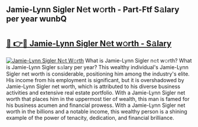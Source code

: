 ## Jamie-Lynn Sigler N𝚎t w𝚘rth - Part-Ftf S𝚊lary per year wunbQ

# <h2><a href="http://gc2max.nevu.top/?p=Jamie-Lynn+Sigler">🔗 👉🔴 Jamie-Lynn Sigler N𝚎t w𝚘rth - S𝚊lary</a></h2>

[![Jamie-Lynn Sigler N𝚎t W𝚘rth](https://i.imgur.com/Oavwk0R.jpeg)](http://gc2max.nevu.top/?p=Jamie-Lynn+Sigler)
What is Jamie-Lynn Sigler n𝚎t w𝚘rth? What is Jamie-Lynn Sigler s𝚊lary per year?
This wealthy individual's Jamie-Lynn Sigler net worth is considerable, positioning him among the industry's elite. His income from his employment is significant, but it is overshadowed by Jamie-Lynn Sigler net worth, which is attributed to his diverse business activities and extensive real estate portfolio. With a Jamie-Lynn Sigler net worth that places him in the uppermost tier of wealth, this man is famed for his business acumen and financial prowess. With a Jamie-Lynn Sigler net worth in the billions and a notable income, this wealthy person is a shining example of the power of tenacity, dedication, and financial brilliance.
